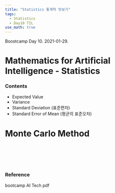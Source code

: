 ```yaml
---
title: "Statistics 통계학 맛보기"
tags:
  - Statistics
  - Day10 TIL
use_math: true
---
```


Boostcamp Day 10. 2021-01-29.

# Mathematics for Artificial Intelligence - Statistics

### Contents

- Expected Value
- Variance
- Standard Deviation (표준편차)
- Standard Error of Mean (평균의 표준오차)


# Monte Carlo Method


<br><br><br><br>

### Reference

bootcamp AI Tech pdf